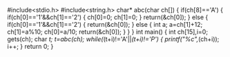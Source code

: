 #include<stdio.h>
#include<string.h>
char* abc(char ch[])
{
    if(ch[8]=='A')
    {
        if(ch[0]=='1'&&ch[1]=='2')
        {
            ch[0]=0;
            ch[1]=0;
        }
        return(&ch[0]);
    }
    else
    {
        if(ch[0]=='1'&&ch[1]=='2')
        {
            return(&ch[0]);
        }
        else
        {
            int a;
            a=ch[1]+12;        
            ch[1]=a%10;
            ch[0]=a/10;
            return(&ch[0]);
        }
    }
}
int main()
{
    int ch[15],i=0;
    gets(ch);
    char *t;
    t=abc(ch);
    while(*(t+i)!='A'||*(t+i)!='P')
    {
        printf("%c",*(ch+i));
        i++;
    }
    return 0;
}
